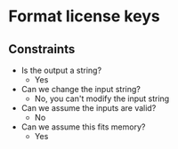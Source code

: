 # Format license keys

## Constraints
* Is the output a string?
    * Yes
* Can we change the input string?
    * No, you can't modify the input string
* Can we assume the inputs are valid?
    * No
* Can we assume this fits memory?
    * Yes